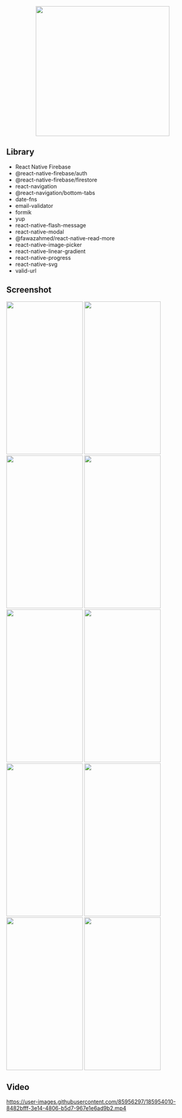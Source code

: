 
<p align="center" >
<img width="350" height="340" src="https://user-images.githubusercontent.com/85956297/192532802-042963e8-dcb7-4c9b-a5cf-0dc9faa95699.png">
</p>

## Library
- React Native Firebase
- @react-native-firebase/auth
- @react-native-firebase/firestore
- react-navigation
- @react-navigation/bottom-tabs
- date-fns
- email-validator
- formik
- yup
- react-native-flash-message
- react-native-modal
- @fawazahmed/react-native-read-more
- react-native-image-picker
- react-native-linear-gradient
- react-native-progress
- react-native-svg
- valid-url

## Screenshot
<p>
  <img width="200" height="400" src="https://user-images.githubusercontent.com/85956297/185953026-db1e2214-dd59-48c8-b414-6e1eaf3bda65.png">
  <img width="200" height="400" src="https://user-images.githubusercontent.com/85956297/182449147-f267617f-3381-4614-83db-26709d992d44.png">
  <img width="200" height="400" src="https://user-images.githubusercontent.com/85956297/184533995-c494e4ad-86d7-4a2e-a7b4-91575c323d49.png">
  <img width="200" height="400" src="https://user-images.githubusercontent.com/85956297/184533996-bd0e4db4-a653-4a5e-af7c-1047ab19b943.png">
  <img width="200" height="400" src="https://user-images.githubusercontent.com/85956297/184533997-8c96a394-e5ce-48f4-a0b3-184ff52b50e4.png">
  <img width="200" height="400" src="https://user-images.githubusercontent.com/85956297/192532188-5450825b-49f7-42db-8b26-f622171d5c9b.png">
  <img width="200" height="400" src="https://user-images.githubusercontent.com/85956297/192532265-ed17c870-1c04-4199-9a34-be300679377f.png">
  <img width="200" height="400" src="https://user-images.githubusercontent.com/85956297/192532506-cd31fefe-ee91-4c32-a108-ef3e94168dda.png">
  <img width="200" height="400" src="https://user-images.githubusercontent.com/85956297/185953737-eed16957-49ea-4c7c-b5a9-fb8341d08da9.png">
  <img width="200" height="400" src="https://user-images.githubusercontent.com/85956297/185953818-ad1232e7-8288-41f7-8a93-974c554edece.png">
</p>

## Video 

https://user-images.githubusercontent.com/85956297/185954010-8482bfff-3e14-4806-b5d7-967e1e6ad9b2.mp4

